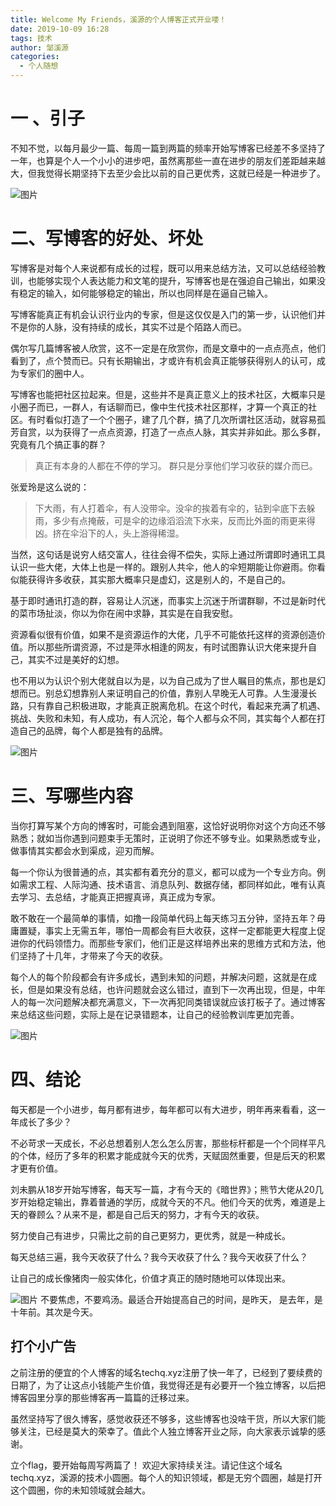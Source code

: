 ```yaml
---
title: Welcome My Friends，溪源的个人博客正式开业喽！
date: 2019-10-09 16:28
tags: 技术
author: 邹溪源
categories:
  - 个人随想
--- 
```


# 一 、引子  
不知不觉，以每月最少一篇、每周一篇到两篇的频率开始写博客已经差不多坚持了一年，也算是个人一个小小的进步吧，虽然离那些一直在进步的朋友们差距越来越大，但我觉得长期坚持下去至少会比以前的自己更优秀，这就已经是一种进步了。      

![图片](https://images.smcdn.cn/GNl9d8F1UwcQ1f1b/IMG_0215.JPG!thumbnail)
# 二、写博客的好处、坏处  
写博客是对每个人来说都有成长的过程，既可以用来总结方法，又可以总结经验教训，也能够实现个人表达能力和文笔的提升，写博客也是在强迫自己输出，如果没有稳定的输入，如何能够稳定的输出，所以也同样是在逼自己输入。    

写博客能真正有机会认识行业内的专家，但是这仅仅是入门的第一步，认识他们并不是你的人脉，没有持续的成长，其实不过是个陌路人而已。      

偶尔写几篇博客被人欣赏，这不一定是在欣赏你，而是文章中的一点点亮点，他们看到了，点个赞而已。只有长期输出，才或许有机会真正能够获得别人的认可，成为专家们的圈中人。      

写博客也能把社区拉起来。但是，这些并不是真正意义上的技术社区，大概率只是小圈子而已，一群人，有话聊而已，像中生代技术社区那样，才算一个真正的社区。有时看似打造了一个个圈子，建了几个群，搞了几次所谓社区活动，就容易孤芳自赏，以为获得了一点点资源，打造了一点点人脉，其实并非如此。那么多群，究竟有几个搞正事的群？  

>真正有本身的人都在不停的学习。 群只是分享他们学习收获的媒介而已。

张爱玲是这么说的：
>下大雨，有人打着伞，有人没带伞。没伞的挨着有伞的，钻到伞底下去躲雨，多少有点掩蔽，可是伞的边缘滔滔流下水来，反而比外面的雨更来得凶。挤在伞沿下的人，头上游得稀湿。

当然，这句话是说穷人结交富人，往往会得不偿失，实际上通过所谓即时通讯工具认识一些大佬，大体上也是一样的。跟别人共伞，他人的伞短期能让你避雨。你看似能获得许多收获，其实那大概率只是虚幻，这是别人的，不是自己的。

基于即时通讯打造的群，容易让人沉迷，而事实上沉迷于所谓群聊，不过是新时代的菜市场扯淡，你以为你在闹中求静，其实是在自我安慰。      

资源看似很有价值，如果不是资源运作的大佬，几乎不可能依托这样的资源创造价值。所以那些所谓资源，不过是萍水相逢的网友，有时试图靠认识大佬来提升自己，其实不过是美好的幻想。  
  
也不用以为认识个别大佬就自以为是，以为自己成为了世人瞩目的焦点，那也是幻想而已。别总幻想靠别人来证明自己的价值，靠别人早晚无人可靠。人生漫漫长路，只有靠自己积极进取，才能真正脱离危机。在这个时代，看起来充满了机遇、挑战、失败和未知，有人成功，有人沉沦，每个人都与众不同，其实每个人都在打造自己的品牌，每个人都是独有的品牌。  

![图片](https://uploader.shimo.im/f/T4kztYsKgIM3pOF3.jpeg!thumbnail)

# 三、写哪些内容  
当你打算写某个方向的博客时，可能会遇到阻塞，这恰好说明你对这个方向还不够熟悉；就如当你遇到问题束手无策时，正说明了你还不够专业。如果熟悉或专业，做事情其实都会水到渠成，迎刃而解。

每一个你认为很普通的点，其实都有着充分的意义，都可以成为一个专业方向。例如需求工程、人际沟通、技术语言、消息队列、数据存储，都同样如此，唯有认真去学习、去总结，才能真正把握真谛，真正成为专家。    

敢不敢在一个最简单的事情，如撸一段简单代码上每天练习五分钟，坚持五年？毋庸置疑，事实上无需五年，哪怕一周都会有巨大收获，这样一定都能更大程度上促进你的代码领悟力。而那些专家们，他们正是这样培养出来的思维方式和方法，他们坚持了十几年，才带来了今天的收获。      

每个人的每个阶段都会有许多成长，遇到未知的问题，并解决问题，这就是在成长，但是如果没有总结，也许问题就会这么错过，直到下一次再出现，但是，中年人的每一次问题解决都充满意义，下一次再犯同类错误就应该打板子了。通过博客来总结这些问题，实际上是在记录错题本，让自己的经验教训库更加完善。  

![图片](https://uploader.shimo.im/f/XeT4iD8JSxACjCal.png!thumbnail)
# 四、结论
每天都是一个小进步，每月都有进步，每年都可以有大进步，明年再来看看，这一年成长了多少？    

不必苛求一天成长，不必总想着别人怎么怎么厉害，那些标杆都是一个个同样平凡的个体，经历了多年的积累才能成就今天的优秀，天赋固然重要，但是后天的积累才更有价值。    

刘未鹏从18岁开始写博客，每天写一篇，才有今天的《暗世界》；熊节大佬从20几岁开始稳定输出，靠着普通的学历，成就今天的不凡。他们今天的优秀，难道是上天的眷顾么？从来不是，都是自己后天的努力，才有今天的收获。    

努力使自己有进步，只需比之前的自己更努力，更优秀，就是一种成长。    

每天总结三遍，我今天收获了什么？我今天收获了什么？我今天收获了什么？    

让自己的成长像猪肉一般实体化，价值才真正的随时随地可以体现出来。    
 
![图片](https://images.smcdn.cn/a5tQGyNEcE0YgsvV/1D0C5DEC_39E0_47AA_84C5_577ACA9692CD.jpg!thumbnail)
不要焦虑，不要鸡汤。最适合开始提高自己的时间，是昨天， 是去年，是十年前。其次是今天。


## 打个小广告
之前注册的便宜的个人博客的域名techq.xyz注册了快一年了，已经到了要续费的日期了，为了让这点小钱能产生价值，我觉得还是有必要开一个独立博客，以后把博客园里分享的那些博客再一篇篇的迁移过来。  

虽然坚持写了很久博客，感觉收获还不够多，这些博客也没啥干货，所以大家们能够关注，已经是莫大的荣幸了。值此个人独立博客开业之际，向大家表示诚挚的感谢。  

立个flag，要开始每周写两篇了！  欢迎大家持续关注。请记住这个域名techq.xyz，溪源的技术小圆圈。每个人的知识领域，都是无穷个圆圈，越是打开这个圆圈，你的未知领域就会越大。



